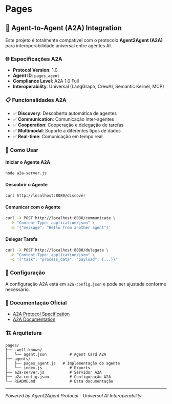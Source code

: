 # Pages



## 🤖 Agent-to-Agent (A2A) Integration

Este projeto é totalmente compatível com o protocolo **Agent2Agent (A2A)** para interoperabilidade universal entre agentes AI.

### 🌐 Especificações A2A

- **Protocol Version**: 1.0
- **Agent ID**: `pages_agent`
- **Compliance Level**: A2A 1.0 Full
- **Interoperability**: Universal (LangGraph, CrewAI, Semantic Kernel, MCP)

### 📋 Funcionalidades A2A

- ✅ **Discovery**: Descoberta automática de agentes
- ✅ **Communication**: Comunicação inter-agentes
- ✅ **Cooperation**: Cooperação e delegação de tarefas
- ✅ **Multimodal**: Suporte a diferentes tipos de dados
- ✅ **Real-time**: Comunicação em tempo real

### 🚀 Como Usar

#### Iniciar o Agente A2A
```bash
node a2a-server.js
```

#### Descobrir o Agente
```bash
curl http://localhost:8080/discover
```

#### Comunicar com o Agente
```bash
curl -X POST http://localhost:8080/communicate \
  -H "Content-Type: application/json" \
  -d '{"message": "Hello from another agent"}'
```

#### Delegar Tarefa
```bash
curl -X POST http://localhost:8080/delegate \
  -H "Content-Type: application/json" \
  -d '{"task": "process_data", "payload": {...}}'
```

### 🔧 Configuração

A configuração A2A está em `a2a-config.json` e pode ser ajustada conforme necessário.

### 📖 Documentação Oficial

- [A2A Protocol Specification](https://a2aproject.github.io/A2A/latest/)
- [A2A Documentation](https://a2aprotocol.ai/docs/)

### 🏗️ Arquitetura

```
pages/
├── .well-known/
│   └── agent.json          # Agent Card A2A
├── agents/
│   ├── pages_agent.js   # Implementação do agente
│   └── index.js            # Exports
├── a2a-server.js           # Servidor A2A
├── a2a-config.json         # Configuração A2A
└── README.md               # Esta documentação
```

---
*Powered by Agent2Agent Protocol - Universal AI Interoperability*